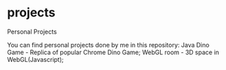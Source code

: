 # projects
Personal Projects

You can find personal projects done by me in this repository:
Java Dino Game - Replica of popular Chrome Dino Game;
WebGL room - 3D space in WebGL(Javascript);
